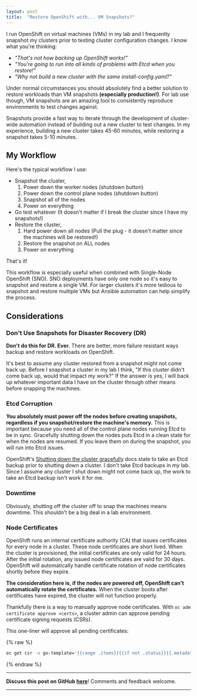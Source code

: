 ```yaml
---
layout: post
title:  "Restore OpenShift with... VM Snapshots?"
---
```


I run OpenShift on virtual machines (VMs) in my lab and I frequently snapshot my clusters prior to testing cluster configuration changes.
I know what you're thinking:

* *"That's not how backing up OpenShift works!"*
* *"You're going to run into all kinds of problems with Etcd when you restore!"*
* *"Why not build a new cluster with the same install-config.yaml?"*

Under normal circumstances you should absolutely find a better solution to restore workloads than VM snapshots **(especially production!)**.
For lab use though, VM snapshots are an amazing tool to consistently reproduce environments to test changes against.

Snapshots provide a fast way to iterate through the development of cluster-wide automation instead of building out a new cluster to test changes.
In my experience, building a new cluster takes 45-60 minutes, while restoring a snapshot takes 5-10 minutes.

## My Workflow

Here's the typical workflow I use:

* Snapshot the cluster,
    1. Power down the worker nodes (shutdown button)
    2. Power down the control plane nodes (shutdown button)
    3. Snapshot all of the nodes
    4. Power on everything
* Go test whatever (It doesn't matter if I break the cluster since I have my snapshots!)
* Restore the cluster,
    1. Hard power down all nodes (Pull the plug - it doesn't matter since the machines will be restored!)
    2. Restore the snapshot on ALL nodes
    3. Power on everything

That's it!

This workflow is especially useful when combined with Single-Node OpenShift (SNO).
SNO deployments have only one node so it's easy to snapshot and restore a single VM.
For larger clusters it's more tedious to snapshot and restore multiple VMs but Ansible automation can help simplify the process.

## Considerations

### Don't Use Snapshots for Disaster Recovery (DR)

**Don't do this for DR. Ever.**
There are better, more failure resistant ways backup and restore workloads on OpenShift.

It's best to assume any cluster restored from a snapshot might not come back up.
Before I snapshot a cluster in my lab I think, "If this cluster didn't come back up, would that impact my work?"
If the answer is yes, I will back up whatever important data I have on the cluster through other means before snapping the machines.

### Etcd Corruption

**You absolutely must power off the nodes before creating snapshots, regardless if you snapshot/restore the machine's memory.**
This is important because you need all of the control plane nodes running Etcd to be in sync.
Gracefully shutting down the nodes puts Etcd in a clean state for when the nodes are resumed.
If you leave them on during the snapshot, you will run into Etcd issues.

OpenShift's [Shutting down the cluster gracefully] docs state to take an Etcd backup prior to shutting down a cluster.
I don't take Etcd backups in my lab.
Since I assume any cluster I shut down might not come back up, the work to take an Etcd backup isn't work it for me.

### Downtime

Obviously, shutting off the cluster off to snap the machines means downtime.
This shouldn't be a big deal in a lab environment.

### Node Certificates

OpenShift runs an internal certificate authority (CA) that issues certificates for every node in a cluster.
These node certificates are short lived.
When the cluster is provisioned, the initial certificates are only valid for 24 hours.
After the initial rotation, any issued node certificates are valid for 30 days.
OpenShift will automatically handle certificate rotation of node certificates shortly before they expire.

**The consideration here is, if the nodes are powered off, OpenShift can't automatically rotate the certificates.**
When the cluster boots after certificates have expired, the cluster will not function properly.

Thankfully there is a way to manually approve node certificates.
With `oc adm certificate approve <certs>`, a cluster admin can approve pending certificate signing requests (CSRs).

This one-liner will approve all pending certificates:

{% raw %}

```bash
oc get csr -o go-template='{{range .items}}{{if not .status}}{{.metadata.name}}{{"\n"}}{{end}}{{end}}' | xargs oc adm certificate approve
```

{% endraw %}

---

**Discuss this post on GitHub
[here](https://github.com/RyanMillerC/taco.moe/discussions/9)**! Comments and
feedback welcome.

---

[Shutting down the cluster gracefully]: https://docs.openshift.com/container-platform/4.11/backup_and_restore/graceful-cluster-shutdown.html

